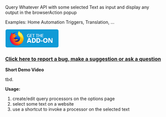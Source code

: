Query Whatever API with some selected Text as input and display any output in the browserAction popup

Examples: Home Automation Triggers, Translation, ... 

[![](https://raw.githubusercontent.com/igorlogius/igorlogius/main/geFxAddon.png)](https://addons.mozilla.org/firefox/addon/query-anything/)

### [Click here to report a bug, make a suggestion or ask a question](https://github.com/igorlogius/igorlogius/issues/new/choose)

<b>Short Demo Video</b>

tbd.

<b>Usage:</b>
<ol>
    <li>create/edit query processors on the options page</li>
	<li>select some text on a website</li>
	<li>use a shortcut to invoke a processor on the selected text</li>
</ol>
